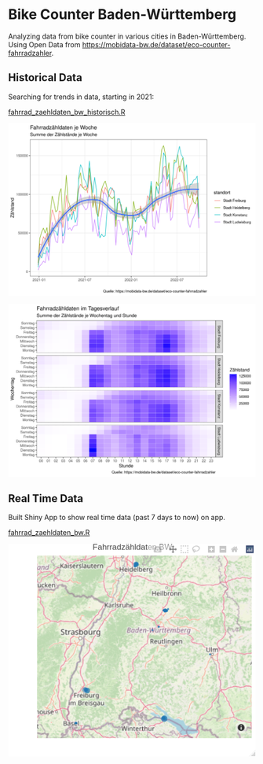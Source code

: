 # Bike Counter Baden-Württemberg

Analyzing data from bike counter in various cities in Baden-Württemberg. Using Open Data from https://mobidata-bw.de/dataset/eco-counter-fahrradzahler.

## Historical Data

Searching for trends in data, starting in 2021:

[fahrrad_zaehldaten_bw_historisch.R](historisch/fahrrad_zaehldaten_bw_historisch.R)

![](image/zeitreihe.png)

![](image/heatmap.png)

## Real Time Data

Built Shiny App to show real time data (past 7 days to now) on app.

[fahrrad_zaehldaten_bw.R](fahrrad_zaehldaten_bw_app/fahrrad_zaehldaten_bw.R)

![](image/example_map.png)


